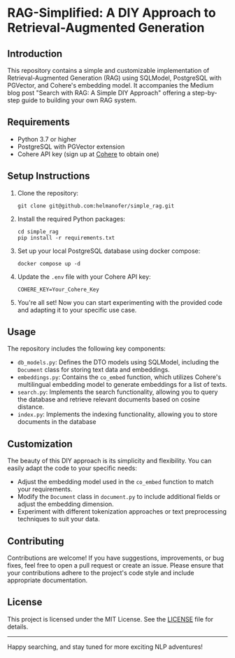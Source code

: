 # RAG-Simplified: A DIY Approach to Retrieval-Augmented Generation 

## Introduction

This repository contains a simple and customizable implementation of Retrieval-Augmented Generation (RAG) 
using SQLModel, PostgreSQL with PGVector, and Cohere's embedding model. 
It accompanies the Medium blog post "Search with RAG: A Simple DIY Approach" 
offering a step-by-step guide to building your own RAG system. 

## Requirements

- Python 3.7 or higher
- PostgreSQL with PGVector extension
- Cohere API key (sign up at [Cohere](https://cohere.com/) to obtain one)

## Setup Instructions

1. Clone the repository:

   ```
   git clone git@github.com:helmanofer/simple_rag.git
   ```

2. Install the required Python packages:

   ```
   cd simple_rag
   pip install -r requirements.txt
   ```

3. Set up your local PostgreSQL database using docker compose:

   ```
   docker compose up -d
   ```

4. Update the `.env` file with your Cohere API key:

   ```.dotenv
   COHERE_KEY=Your_Cohere_Key
   ```

5. You're all set! Now you can start experimenting with the provided code and adapting it to your specific use case.

## Usage

The repository includes the following key components:

- `db_models.py`: Defines the DTO models using SQLModel, including the `Document` class for storing text data and embeddings.
- `embeddings.py`: Contains the `co_embed` function, which utilizes Cohere's multilingual embedding model to generate embeddings for a list of texts.
- `search.py`: Implements the search functionality, allowing you to query the database and retrieve relevant documents based on cosine distance.
- `index.py`: Implements the indexing functionality, allowing you to store documents in the database

## Customization

The beauty of this DIY approach is its simplicity and flexibility. You can easily adapt the code to your specific needs:

- Adjust the embedding model used in the `co_embed` function to match your requirements.
- Modify the `Document` class in `document.py` to include additional fields or adjust the embedding dimension.
- Experiment with different tokenization approaches or text preprocessing techniques to suit your data.

## Contributing

Contributions are welcome! If you have suggestions, improvements, or bug fixes, feel free to open a pull request or create an issue. Please ensure that your contributions adhere to the project's code style and include appropriate documentation.

## License

This project is licensed under the MIT License. See the [LICENSE](LICENSE) file for details.

--- 

Happy searching, and stay tuned for more exciting NLP adventures!